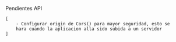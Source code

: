 Pendientes API 

    [
        - Configurar origin de Cors() para mayor seguridad, esto se 
        hara cuando la aplicacion alla sido subida a un servidor
    ]